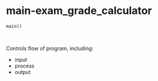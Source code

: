 # main-exam_grade_calculator

`main()`

<br>

Controls flow of program, including:
- input
- process
- output
